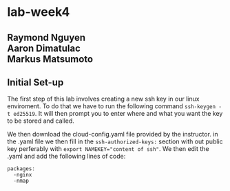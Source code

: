 # lab-week4
Raymond Nguyen<br />
Aaron Dimatulac<br />
Markus Matsumoto<br />
---

## Initial Set-up
The first step of this lab involves creating a new ssh key in our linux enviroment. To do that we have to run the following command `ssh-keygen -t ed25519`. It will then prompt you to enter where and what you want the key to be stored and called.

We then download the cloud-config.yaml file provided by the instructor. 
in the .yaml file we then fill in the `ssh-authorized-keys:` section with out public key perferably with `export NAMEKEY="content of ssh"`. We then edit the .yaml and add the following lines of code:

```
packages:
  -nginx
  -nmap
```
